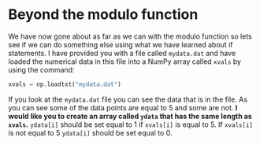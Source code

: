 # Beyond the modulo function

We have now gone about as far as we can with the modulo function so lets see if we can do something else using what we have learned about if statements.  I have provided you with a file called `mydata.dat` and have loaded the numerical data in this file into a NumPy array called `xvals` by using the command:

```python
xvals = np.loadtxt("mydata.dat")
```

If you look at the `mydata.dat` file you can see the data that is in the file.  As you can see some of the data points are equal to 5 and some are not.  __I would like you to create an array called `ydata` that has the same length as `xvals`.__ `ydata[i]` should be set equal to 1 if `xvals[i]` is equal to 5.  If `xvals[i]` is not equal to 5 `ydata[i]` should be set equal to 0.    
